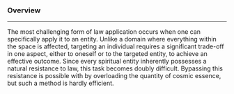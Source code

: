 
### Overview  
---  
The most challenging form of law application occurs when one can specifically apply it to an entity. Unlike a domain where everything within the space is affected, targeting an individual requires a significant trade-off in one aspect, either to oneself or to the targeted entity, to achieve an effective outcome. Since every spiritual entity inherently possesses a natural resistance to law, this task becomes doubly difficult. Bypassing this resistance is possible with by overloading the quantity of cosmic essence, but such a method is hardly efficient.